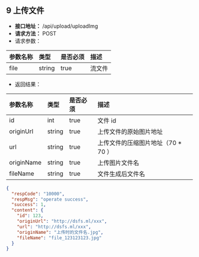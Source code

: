 
## 9 上传文件

- **接口地址：** /api/upload/uploadImg
- **请求方法：** POST
- 请求参数：

| 参数名称 | 类型   | 是否必须 | 描述   |
| :------- | :----- | :------- | :----- |
| file     | string | true     | 流文件 |

- 返回结果：

| 参数名称   | 类型   | 是否必须 | 描述                                |
| :--------- | :----- | :------- | :---------------------------------- |
| id         | int    | true     | 文件 id                             |
| originUrl  | string | true     | 上传文件的原始图片地址              |
| url        | string | true     | 上传文件的压缩图片地址（70 \* 70 ） |
| originName | string | true     | 上传图片文件名                      |
| fileName   | string | true     | 文件生成后文件名                    |

```json
{
  "respCode": "10000",
  "respMsg": "operate success",
  "success": 1,
  "content": {
    "id": 123,
    "originUrl": "http://dsfs.ml/xxx",
    "url": "http://dsfs.ml/xxx",
    "originName": "上传时的文件名.jpg",
    "fileName": "file_123123123.jpg"
  }
}
```